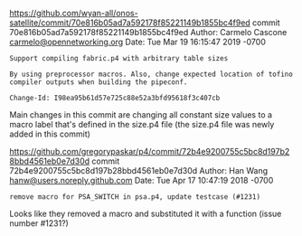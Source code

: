 https://github.com/wyan-all/onos-satellite/commit/70e816b05ad7a592178f85221149b1855bc4f9ed
commit 70e816b05ad7a592178f85221149b1855bc4f9ed
Author: Carmelo Cascone <carmelo@opennetworking.org>
Date:   Tue Mar 19 16:15:47 2019 -0700

    Support compiling fabric.p4 with arbitrary table sizes
    
    By using preprocessor macros. Also, change expected location of tofino
    compiler outputs when building the pipeconf.
    
    Change-Id: I98ea95b61d57e725c88e52a3bfd95618f3c407cb

Main changes in this commit are changing all constant size values to a macro label that's defined in the size.p4 file (the size.p4 file was newly added in this commit)

https://github.com/gregorypaskar/p4/commit/72b4e9200755c5bc8d197b28bbd4561eb0e7d30d
commit 72b4e9200755c5bc8d197b28bbd4561eb0e7d30d
Author: Han Wang <hanw@users.noreply.github.com>
Date:   Tue Apr 17 10:47:19 2018 -0700

    remove macro for PSA_SWITCH in psa.p4, update testcase (#1231)

Looks like they removed a macro and substituted it with a function (issue number #1231?)
